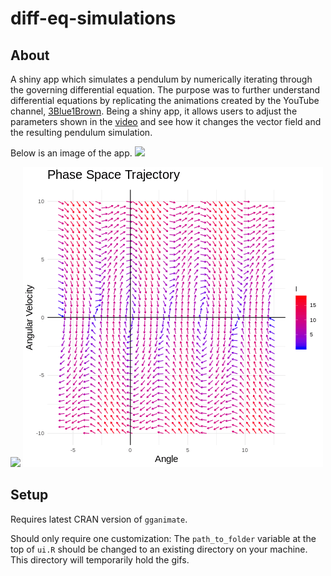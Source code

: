 # diff-eq-simulations


## About

A shiny app which simulates a pendulum by numerically iterating through the governing differential equation.  The purpose was to further understand differential equations by replicating the animations created by the YouTube channel, [3Blue1Brown](https://www.youtube.com/channel/UCYO_jab_esuFRV4b17AJtAw).  Being a shiny app, it allows users to adjust the parameters shown in the [video](https://www.youtube.com/watch?v=p_di4Zn4wz4&t=945s) and see how it changes the vector field and the resulting pendulum simulation.

Below is an image of the app.
![](https://raw.githubusercontent.com/adamBirenbaum/diff-eq-simulations/README_files/readme_app.png)


![](https://raw.githubusercontent.com/adamBirenbaum/diff-eq-simulations/README_files/traj.gif)
![](https://raw.githubusercontent.com/adamBirenbaum/diff-eq-simulations/README_files/vec_field.gif)

## Setup

Requires latest CRAN version of `gganimate`.

Should only require one customization:   The `path_to_folder` variable at the top of `ui.R` should be changed to an existing directory on your machine.  This directory will temporarily hold the gifs.

